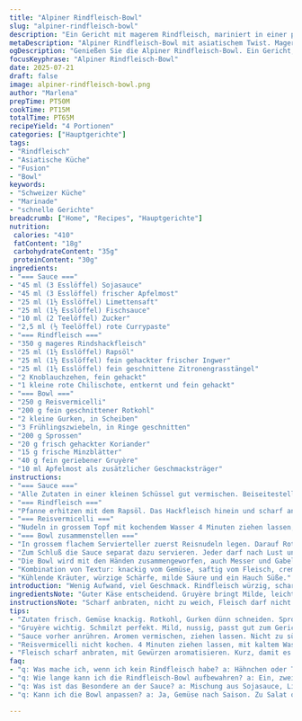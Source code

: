 ```yaml
---
title: "Alpiner Rindfleisch-Bowl"
slug: "alpiner-rindfleisch-bowl"
description: "Ein Gericht mit magerem Rindfleisch, mariniert in einer pikanten Sauce mit Sojasauce, Limettensaft und Fischsauce, dazu Reisnudeln und frisches Gemüse. Ergänzt durch frische Kräuter wie Minze und Koriander, aber auch mit einem Twist aus geriebenem Gruyère und einem Spritzer Apfelmost. Die Zubereitung dauert insgesamt knapp eine Stunde, wobei das Fleisch scharf angebraten und die Reisnudeln kurz gezogen werden. Serviert wird alles gemeinsam, sodass jede Person den eigenen Bowl nach Belieben zusammenstellt."
metaDescription: "Alpiner Rindfleisch-Bowl mit asiatischem Twist. Mageres Rindfleisch, frische Kräuter und der Geschmack von Apfelmost. Ein einfaches, leckeres Gericht."
ogDescription: "Genießen Sie die Alpiner Rindfleisch-Bowl. Ein Gericht, das Schweizer und asiatische Aromen harmonisch vereint. Schnell zubereitet und sehr schmackhaft."
focusKeyphrase: "Alpiner Rindfleisch-Bowl"
date: 2025-07-21
draft: false
image: alpiner-rindfleisch-bowl.png
author: "Marlena"
prepTime: PT50M
cookTime: PT15M
totalTime: PT65M
recipeYield: "4 Portionen"
categories: ["Hauptgerichte"]
tags:
- "Rindfleisch"
- "Asiatische Küche"
- "Fusion"
- "Bowl"
keywords:
- "Schweizer Küche"
- "Marinade"
- "schnelle Gerichte"
breadcrumb: ["Home", "Recipes", "Hauptgerichte"]
nutrition: 
 calories: "410"
 fatContent: "18g"
 carbohydrateContent: "35g"
 proteinContent: "30g"
ingredients:
- "=== Sauce ==="
- "45 ml (3 Esslöffel) Sojasauce"
- "45 ml (3 Esslöffel) frischer Apfelmost"
- "25 ml (1½ Esslöffel) Limettensaft"
- "25 ml (1½ Esslöffel) Fischsauce"
- "10 ml (2 Teelöffel) Zucker"
- "2,5 ml (½ Teelöffel) rote Currypaste"
- "=== Rindfleisch ==="
- "350 g mageres Rindshackfleisch"
- "25 ml (1½ Esslöffel) Rapsöl"
- "25 ml (1½ Esslöffel) fein gehackter frischer Ingwer"
- "25 ml (1½ Esslöffel) fein geschnittene Zitronengrasstängel"
- "2 Knoblauchzehen, fein gehackt"
- "1 kleine rote Chilischote, entkernt und fein gehackt"
- "=== Bowl ==="
- "250 g Reisvermicelli"
- "200 g fein geschnittener Rotkohl"
- "2 kleine Gurken, in Scheiben"
- "3 Frühlingszwiebeln, in Ringe geschnitten"
- "200 g Sprossen"
- "20 g frisch gehackter Koriander"
- "15 g frische Minzblätter"
- "40 g fein geriebener Gruyère"
- "10 ml Apfelmost als zusätzlicher Geschmacksträger"
instructions:
- "=== Sauce ==="
- "Alle Zutaten in einer kleinen Schüssel gut vermischen. Beiseitestellen, damit sich die Aromen verbinden. Die Sauce darf nicht zu süss sein, lieber frisch, säuerlich und pikant."
- "=== Rindfleisch ==="
- "Pfanne erhitzen mit dem Rapsöl. Das Hackfleisch hinein und scharf anbraten. Dabei mit Holzlöffel zerreiben für feine Krümel. Ingwer, Zitronengras, Knoblauch und Chili hinzugeben, 1-2 Minuten weiterbraten, bis alles duftet. Dann Fischsauce einrühren, 20 Sekunden mitbraten. Sofort vom Herd nehmen, warm halten."
- "=== Reisvermicelli ==="
- "Nudeln in grossem Topf mit kochendem Wasser 4 Minuten ziehen lassen, nicht kochen. Abgiessen, mit kaltem Wasser abschrecken. Gut abtropfen lassen. Dann in 4 Teile schneiden, damit sie handlicher sind."
- "=== Bowl zusammenstellen ==="
- "In grossem flachem Servierteller zuerst Reisnudeln legen. Darauf Rotkohl, Gurken, Frühlingszwiebeln, Sprossen verteilen. Kräuter darüberstreuen. Dann das noch warme Fleisch darauf geben. Mit geriebenem Gruyère bestreuen, der langsam schmilzt, wenn er in Kontakt mit dem warmen Fleisch kommt. Ein Spritzer Apfelmost sorgt für frische Nuancen."
- "Zum Schluß die Sauce separat dazu servieren. Jeder darf nach Lust und Laune mischen, wirbeln."
- "Die Bowl wird mit den Händen zusammengeworfen, auch Messer und Gabel erlaubt."
- "Kombination von Textur: knackig vom Gemüse, saftig vom Fleisch, cremig vom Käse."
- "Kühlende Kräuter, würzige Schärfe, milde Säure und ein Hauch Süße."
introduction: "Wenig Aufwand, viel Geschmack. Rindfleisch würzig, scharf mit Zitronengras und Ingwer. Limettensaft, Fischsauce mit Apfelmost statt Sojasauce pur. Verleiht Leichtigkeit und Frische. Reisnudeln kurz ziehen lassen, nicht verkochen. Rotkohl und Gurken knackig, Frühlingszwiebeln und Kräuter frisch. Gruyère zergeht langsam, ergänzt Rauchigkeit. So entsteht eine Mischung aus Schweizer Käse und asiatischen Einflüssen. Ohne komplizierte Umwege, schnell auf dem Tisch. Jeder macht den Bowl selbst. Eher rustikal, unkompliziert. Kein klassisches Alpengericht, aber mit Zutaten von hier. Zitronengras trifft Alpensäften. So geht Fusion."
ingredientsNote: "Guter Käse entscheidend. Gruyère bringt Milde, leicht nussig. Appenzeller zu scharf? Zu kräftig für fein abgestimmte Sauce. Deshalb Gruyère. Apfelmost aus der Region fügt Süße und Säure hinzu, ersetzt Zucker und Zitronensaft ab und zu. Vielfach frisch vom Bauernmarkt erhältlich. Gewürze lieber frisch. Zitronengras und Ingwer grob aus dem Kühlregal, scharf und aromatisch. Frische Kräuter nach Saison. Koriander wirft Zwist, Minze beruhigt. Für die Würze nur die halbe Currypaste nehmen, sonst zu dominant. Gemüse wie Rotkohl und Gurke in dünnen Scheiben sorgt für knackige Frische. Statt Sprossen passen auch junge Alfalfasprossen oder Luzernesprossen, schweizerisch geeignet. Rapsöl heimisch und mild, Bratöl Nummer eins in den Alpen."
instructionsNote: "Scharf anbraten, nicht zu weich, Fleisch darf nicht kochen im eigenen Saft. Kurz anbraten mit Gewürzen, Duft entwickeln. Dann heisses Wasser für Reisnudeln, nicht kochen. Sanft ziehen lassen. Abkühlen mit kaltem Wasser stoppt das Garen. Gruppenarbeit am Tisch, jeder bestückt den Bowl selbst. So bleibt alles knackig. Geriebener Gruyère kommt direkt auf das noch warme Fleisch, schmilzt leicht, verbindet Käsegeschmack mit Fleischaromen. Apfelmost kan als leichter Spritzer dienen, statt schwere Aromenspritzer von Sojasauce allein. So bleibt das Gericht frisch, sommerlich. Sauce vorher mischen, durchziehen lassen, um alle Geschmäcker zu verschmelzen. Zusammen servieren, keine separaten Komponenten verstecken. Man isst mit Stäbchen oder Gabel. Schnell, unkompliziert, wenig Geschirr."
tips:
- "Zutaten frisch. Gemüse knackig. Rotkohl, Gurken dünn schneiden. Sprossen auch probieren. Junge Alfalfasprossen als Alternative. Extra Farbe."
- "Gruyère wichtig. Schmilzt perfekt. Mild, nussig, passt gut zum Gericht. Appenzeller zu intensiv für die leichte Sauce. Gruyère ist ideal."
- "Sauce vorher anrühren. Aromen vermischen, ziehen lassen. Nicht zu süß. Frisch und pikant. Apfelmost sorgt für fruchtige Note. Aus der Region."
- "Reisvermicelli nicht kochen. 4 Minuten ziehen lassen, mit kaltem Wasser abschrecken. Macht sie weich aber nicht matschig. Portionsgerecht schneiden."
- "Fleisch scharf anbraten, mit Gewürzen aromatisieren. Kurz, damit es saftig bleibt. Restwärme tönt den Gruyère perfekt. Wichtig für den Geschmack."
faq:
- "q: Was mache ich, wenn ich kein Rindfleisch habe? a: Hähnchen oder Tofu nehmen. Beides eignet sich gut. Marinade bleibt gleich. Flexibilität beim Rezept."
- "q: Wie lange kann ich die Rindfleisch-Bowl aufbewahren? a: Ein, zwei Tage. Im Kühlschrank gut verpacken. Gemüse kann weich werden. Vor dem Essen aufwärmen."
- "q: Was ist das Besondere an der Sauce? a: Mischung aus Sojasauce, Limettensaft. Frisch, leicht. Apfelmost gibt extra Fruchtigkeit. Perfekte Balance."
- "q: Kann ich die Bowl anpassen? a: Ja, Gemüse nach Saison. Zu Salat oder langes Gemüse. Dips zur Seite machen. Variationen sind wichtig."

---
```

